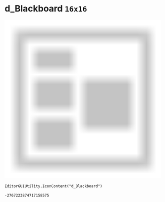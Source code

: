 # d_Blackboard `16x16`
<img src="/img/d_Blackboard.png" width=512 height=512>

``` CSharp
EditorGUIUtility.IconContent("d_Blackboard")
```
```
-2767223874717158575
```
